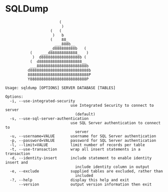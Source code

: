 SQLDump
=======

                            (
                             )
                        (   (
                         )   b
                        (    88_
                          ___888b__
                        _d888888888b   (
               (    ___d888888888888_   )
                )  d88888888888888888b (
               (  d8888888888888888888__
               ___8888888888888888888888b
              d88888888888888888888888888b
              888888888888888888888888888P
              Y8888888888888888888888888P

    Usage: sqldump [OPTIONS] SERVER DATABASE [TABLES]

    Options:
      -i, --use-integrated-security
                                 use Integrated Security to connect to server
                                   (default)
      -s, --use-sql-server-authentication
                                 use SQL Server authentication to connect to
                                   server
      -u, --username=VALUE       username for SQL Server authentication
      -p, --password=VALUE       password for SQL Server authentication
      -l, --limit=VALUE          limit number of records per table
      -t, --use-transaction      wrap all insert statements in a transaction
      -d, --identity-insert      include statement to enable identity insert and
                                   include identity column in output
      -e, --exclude              supplied tables are excluded, rather than
                                   included
      -?, --help                 display this help and exit
          --version              output version information then exit